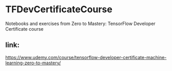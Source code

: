 # TFDevCertificateCourse
Notebooks and exercises from Zero to Mastery: TensorFlow Developer Certificate course

## link:
https://www.udemy.com/course/tensorflow-developer-certificate-machine-learning-zero-to-mastery/
